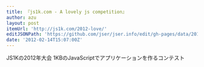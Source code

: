 ```yaml
---
title: 『js1k.com - A lovely js competition』
author: azu
layout: post
itemUrl: 'http://js1k.com/2012-love/'
editJSONPath: 'https://github.com/jser/jser.info/edit/gh-pages/data/2012/02/index.json'
date: '2012-02-14T15:07:00Z'
---
```

JS1Kの2012年大会
1KBのJavaScriptでアプリケーションを作るコンテスト
